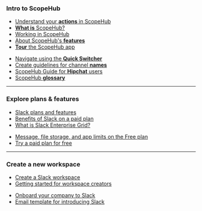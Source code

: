 
### Intro to ScopeHub

<ul class="display-inline">
    <li><a class="featured" href="/en/articles?id=getting-started&key=intro_to_scopeHub&file=understand_your_actions_in_sh" title="Understand your actions in ScopeHub">Understand your <strong>actions</strong> in ScopeHub</a></li>
    <li><a href="/docs/en/doc4" title="What is ScopeHub?"><b>What is</b> ScopeHub?</a></li>
    <li><a href="/docs/en/doc4" title="Working in ScopeHub"></b>Working in</b> ScopeHub</a></li>
    <li><a href="/docs/en/doc4" title="About ScopeHub's features">About ScopeHub's <b>features</b></a></li>
    <li><a href="/docs/en/doc4" title="Tour the ScopeHub app"><b>Tour</b> the ScopeHub app</a></li>
</ul>
<ul class="display-inline second-block">
    <li><a href="/docs/en/doc4" title="Navigate using the Quick Switcher">Navigate using the <b>Quick Switcher</b></a></li>
    <li><a href="/docs/en/doc4" title="Create guidelines for channel names">Create guidelines for channel <b>names</b></a></li>
    <li><a href="/docs/en/doc4" title="ScopeHub Guide for Hipchat users">ScopeHub Guide for <b>Hipchat</b> users</a></li>
    <li><a href="/docs/en/doc4" title="ScopeHub glossary">ScopeHub <b>glossary</b></a></li>
</ul>

------------

### Explore plans & features

<ul class="display-inline">
    <li><a href="/docs/en/doc4" title="Slack plans and features">Slack plans and features</a></li>
    <li><a href="/docs/en/doc4" title="Benefits of Slack on a paid plan">Benefits of Slack on a paid plan</a></li>
    <li><a href="/docs/en/doc4" title="What is Slack Enterprise Grid?">What is Slack Enterprise Grid?</a></li>
</ul>
<ul class="display-inline second-block">
    <li><a href="/docs/en/doc4" title="Message, file storage, and app limits on the Free plan">Message, file storage, and app limits on the Free plan</a></li>
    <li><a href="/docs/en/doc4" title="Try a paid plan for free">Try a paid plan for free</a></li>
</ul>

------------

### Create a new workspace

<ul class="display-inline">
    <li><a href="/docs/en/doc4" title="Create a Slack workspace">Create a Slack workspace</a></li>
    <li><a href="/docs/en/doc4" title="Getting started for workspace creators">Getting started for workspace creators</a></li>
</ul>
<ul class="display-inline second-block">
    <li><a href="/docs/en/doc4" title="Onboard your company to Slack">Onboard your company to Slack</a></li>
    <li><a href="/docs/en/doc4" title="Email template for introducing Slack">Email template for introducing Slack</a></li>
</ul>
